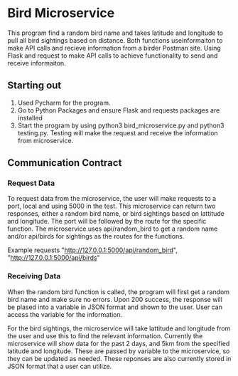 # Bird Microservice 
This program find a random bird name and takes latitude and longitude to pull all bird sightings based on distance. Both functions useinformaiton to make API calls and recieve information from a birder Postman site. Using Flask and request to make API calls to achieve functionality to send and receive informaiton.

## Starting out
1. Used Pycharm for the program. 
2. Go to Python Packages and ensure Flask and requests packages are installed
3. Start the program by using python3 bird_microservice.py and python3 testing.py. Testing will make the request and receive the information from microservice.

## Communication Contract
### Request Data
To request data from the microservice, the user will make requests to a port, local and using 5000 in the test. This microservice can return two responses, either a random bird name, or bird sightings based on lattitude and longitude. The port will be followed by the route for the specific function. The microservice uses api/random_bird to get a random name and/or api/birds for sightings as the routes for the functions. 

Example requests
"http://127.0.0.1:5000/api/random_bird",
"http://127.0.0.1:5000/api/birds"

### Receiving Data
When the random bird function is called, the program will first get a random bird name and make sure no errors. Upon 200 success, the response will be plased into a variable in JSON format and shown to the user. User can access the variable for the information.

For the bird sightings, the microservice will take lattitude and longitude from the user and use this to find the relevant information. Currently the microservice will show data for the past 2 days, and 5km from the specified latitude and longitude. These are passed by variable to the microservice, so they can be updated as needed. These reponses are also currently stored in JSON format that a user can utilize.

